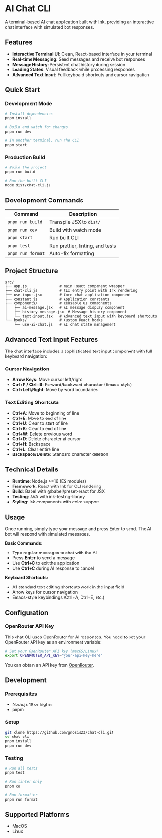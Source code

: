 # AI Chat CLI

A terminal-based AI chat application built with [Ink](https://github.com/vadimdemedes/ink), providing an interactive chat interface with simulated bot responses.

## Features

- **Interactive Terminal UI**: Clean, React-based interface in your terminal
- **Real-time Messaging**: Send messages and receive bot responses
- **Message History**: Persistent chat history during session
- **Loading States**: Visual feedback while processing responses
- **Advanced Text Input**: Full keyboard shortcuts and cursor navigation

## Quick Start

### Development Mode

```bash
# Install dependencies
pnpm install

# Build and watch for changes
pnpm run dev

# In another terminal, run the CLI
pnpm start
```

### Production Build

```bash
# Build the project
pnpm run build

# Run the built CLI
node dist/chat-cli.js
```

## Development Commands

| Command           | Description                      |
| ----------------- | -------------------------------- |
| `pnpm run build`  | Transpile JSX to `dist/`         |
| `pnpm run dev`    | Build with watch mode            |
| `pnpm start`      | Run built CLI                    |
| `pnpm test`       | Run prettier, linting, and tests |
| `pnpm run format` | Auto-fix formatting              |

## Project Structure

```
src/
├── app.js               # Main React component wrapper
├── chat-cli.js          # CLI entry point with Ink rendering
├── use-input.jsx        # Core chat application component
├── constant.js          # Application constants
├── components/          # Reusable UI components
│   ├── ai-message.jsx   # AI message display component
│   ├── history-message.jsx  # Message history component
│   └── text-input.jsx   # Advanced text input with keyboard shortcuts
└── hooks/               # Custom React hooks
    └── use-ai-chat.js   # AI chat state management
```

## Advanced Text Input Features

The chat interface includes a sophisticated text input component with full keyboard navigation:

### Cursor Navigation

- **Arrow Keys**: Move cursor left/right
- **Ctrl+F / Ctrl+B**: Forward/backward character (Emacs-style)
- **Ctrl+Left/Right**: Move by word boundaries

### Text Editing Shortcuts

- **Ctrl+A**: Move to beginning of line
- **Ctrl+E**: Move to end of line
- **Ctrl+U**: Clear to start of line
- **Ctrl+K**: Clear to end of line
- **Ctrl+W**: Delete previous word
- **Ctrl+D**: Delete character at cursor
- **Ctrl+H**: Backspace
- **Ctrl+L**: Clear entire line
- **Backspace/Delete**: Standard character deletion

## Technical Details

- **Runtime**: Node.js >=16 (ES modules)
- **Framework**: React with Ink for CLI rendering
- **Build**: Babel with @babel/preset-react for JSX
- **Testing**: AVA with ink-testing-library
- **Styling**: Ink components with color support

## Usage

Once running, simply type your message and press Enter to send. The AI bot will respond with simulated messages.

**Basic Commands:**

- Type regular messages to chat with the AI
- Press **Enter** to send a message
- Use **Ctrl+C** to exit the application
- Use **Ctrl+C** during AI response to cancel

**Keyboard Shortcuts:**

- All standard text editing shortcuts work in the input field
- Arrow keys for cursor navigation
- Emacs-style keybindings (Ctrl+A, Ctrl+E, etc.)

## Configuration

### OpenRouter API Key

This chat CLI uses OpenRouter for AI responses. You need to set your OpenRouter API key as an environment variable:

```bash
# Set your OpenRouter API key (macOS/Linux)
export OPENROUTER_API_KEY="your-api-key-here"
```

You can obtain an API key from [OpenRouter](https://openrouter.ai/settings/keys).

## Development

### Prerequisites

- Node.js 16 or higher
- pnpm

### Setup

```bash
git clone https://github.com/gnosis23/chat-cli.git
cd chat-cli
pnpm install
pnpm run dev
```

### Testing

```bash
# Run all tests
pnpm test

# Run linter only
pnpm xo

# Run formatter
pnpm run format
```

## Supported Platforms

- MacOS
- Linux
